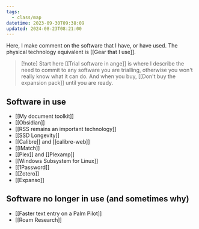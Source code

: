 ```yaml
---
tags:
  - class/map
datetime: 2023-09-30T09:38:09
updated: 2024-08-23T08:21:00
---
```

Here, I make comment on the software that I have, or have used. The physical technology equivalent is [[Gear that I use]].

> [!note] Start here
> [[Trial software in ange]] is where I describe the need to commit to any software you are trialling, otherwise you won't really know what it can do. And when you buy, [[Don't buy the expansion pack]] until you are ready.

## Software in use
- [[My document toolkit]]
- [[Obsidian]]
- [[RSS remains an important technology]]
- [[SSD Longevity]]
- [[Calibre]] and [[calibre-web]]
- [[IMatch]]
- [[Plex]] and [[Plexamp]]
- [[Windows Subsystem for Linux]]
- [[1Password]]
- [[Zotero]]
- [[Expanso]]

## Software no longer in use (and sometimes why)
- [[Faster text entry on a Palm Pilot]]
- [[Roam Research]]